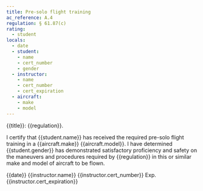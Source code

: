 ```yaml
---
title: Pre-solo flight training
ac_reference: A.4
regulation: § 61.87(c)
rating:
  - student
locals:
  - date
  - student:
    - name
    - cert_number
    - gender
  - instructor:
    - name
    - cert_number
    - cert_expiration
  - aircraft:
    - make
    - model
---
```


{{title}}: {{regulation}}.

I certify that {{student.name}} has received the required pre-solo flight
training in a {{aircraft.make}} {{aircraft.model}}. I have determined {{student.gender}} has demonstrated satisfactory proficiency and safety on the maneuvers and procedures required by {{regulation}} in this or similar make and model of aircraft to be flown.

{{date}} {{instructor.name}} {{instructor.cert_number}} Exp. {{instructor.cert_expiration}}
